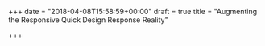 +++
date = "2018-04-08T15:58:59+00:00"
draft = true
title = "Augmenting the Responsive Quick Design Response Reality"

+++

